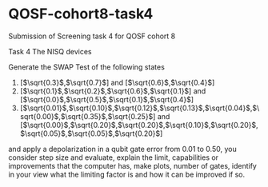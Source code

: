 # QOSF-cohort8-task4
Submission of Screening task 4 for QOSF cohort 8

Task 4 The NISQ devices

Generate the SWAP Test of the following states

1. [$\sqrt{0.3}$,$\sqrt{0.7}$] and [$\sqrt{0.6}$,$\sqrt{0.4}$]
2. [$\sqrt{0.1}$,$\sqrt{0.2}$,$\sqrt{0.6}$,$\sqrt{0.1}$] and
   [$\sqrt{0.0}$,$\sqrt{0.5}$,$\sqrt{0.1}$,$\sqrt{0.4}$]
3. [$\sqrt{0.01}$,$\sqrt{0.10}$,$\sqrt{0.12}$,$\sqrt{0.13}$,$\sqrt{0.04}$,$\sqrt{0.00}$,$\sqrt{0.35}$,$\sqrt{0.25}$] and
   [$\sqrt{0.00}$,$\sqrt{0.20}$,$\sqrt{0.20}$,$\sqrt{0.10}$,$\sqrt{0.20}$,$\sqrt{0.05}$,$\sqrt{0.05}$,$\sqrt{0.20}$]

and apply a depolarization in a qubit gate error from 0.01 to 0.50, you consider step size and evaluate, explain the limit, capabilities or improvements that the computer has, make plots, number of gates, identify in your view what the limiting factor is and how it can be improved if so.
